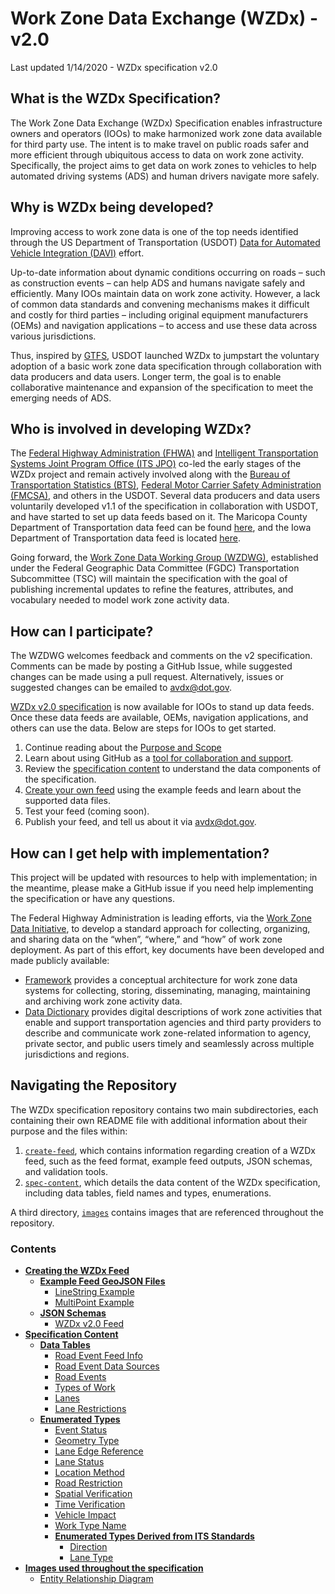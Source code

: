 # Work Zone Data Exchange (WZDx) - v2.0
Last updated 1/14/2020 - WZDx specification v2.0 

## What is the WZDx Specification?
The Work Zone Data Exchange (WZDx) Specification enables infrastructure owners and operators (IOOs) to make harmonized work zone data available for third party use. The intent is to make travel on public roads safer and more efficient through ubiquitous access to data on work zone activity. Specifically, the project aims to get data on work zones to vehicles to help automated driving systems (ADS) and human drivers navigate more safely. 

## Why is WZDx being developed?
Improving access to work zone data is one of the top needs identified through the US Department of Transportation (USDOT) [Data for Automated Vehicle Integration (DAVI)](https://www.transportation.gov/av/data) effort. 

Up-to-date information about dynamic conditions occurring on roads – such as construction events – can help ADS and humans navigate safely and efficiently. Many IOOs maintain data on work zone activity. However, a lack of common data standards and convening mechanisms makes it difficult and costly for third parties – including original equipment manufacturers (OEMs) and navigation applications – to access and use these data across various jurisdictions. 

Thus, inspired by [GTFS](https://developers.google.com/transit/gtfs/reference/), USDOT launched WZDx to jumpstart the voluntary adoption of a basic work zone data specification through collaboration with data producers and data users. Longer term, the goal is to enable collaborative maintenance and expansion of the specification to meet the emerging needs of ADS.

## Who is involved in developing WZDx?
The [Federal Highway Administration (FHWA)](https://www.fhwa.dot.gov/) and [Intelligent Transportation Systems Joint Program Office (ITS JPO)](https://www.its.dot.gov/) co-led the early stages of the WZDx project and remain actively involved along with the [Bureau of Transportation Statistics (BTS)](https://www.bts.gov/), [Federal Motor Carrier Safety Administration (FMCSA)](https://www.fmcsa.dot.gov/), and others in the USDOT. Several data producers and data users voluntarily developed v1.1 of the specification in collaboration with USDOT, and have started to set up data feeds based on it. The Maricopa County Department of Transportation data feed can be found [here](https://api.mcdot-its.com/WZDx/Activity/Get), and the Iowa Department of Transportation data feed is located [here](https://data.iowadot.gov/datasets/iowa-work-zone-data-exchange-wzdx).

Going forward, the [Work Zone Data Working Group (WZDWG)](https://github.com/usdot-jpo-ode/jpo-wzdx/wiki), established under the Federal Geographic Data Committee (FGDC) Transportation Subcommittee (TSC) will maintain the specification with the goal of publishing incremental updates to refine the features, attributes, and vocabulary needed to model work zone activity data. 

## How can I participate?
The WZDWG welcomes feedback and comments on the v2 specification. Comments can be made by posting a GitHub Issue, while suggested changes can be made using a pull request. Alternatively, issues or suggested changes can be emailed to [avdx@dot.gov](mailto:avdx@dot.gov?subject=Submission%20of%20WZDx%20Specification%20Issue&Body=Issue%20name:%20“[Clarification%20/%20New%20feature%20/%20Question%5d%20—%20Summarize%20topic”%20%0d%23%23%20Summary%0dA%20concise%20description%20of%20the%20problem,%20feature%20request%20(proposed%20change),%20or%20question.%20%0d%23%23%20Motivation%0dFor%20a%20clarification…%20Describe%20the%20ambiguity%20or%20edge%20case(s)%20in%20further%20detail,%20and%20the%20issues%20and%20problems%20this%20poses.%20%0dFor%20a%20new%20feature…%20Describe%20the%20use%20case%20that%20requires%20this%20data%20spec%20feature.%20%0dFor%20a%20question…%20Describe%20the%20deliberation%20that%20led%20to%20the%20question%20within%20your%20project%20or%20organization.%20%0d%23%23%20Proposed%20changes%0d%20In%20the%20case%20of%20a%20proposed%20change,%20provide%20one%20or%20a%20few%20options%20for%20moving%20forward.).

[WZDx v2.0 specification](/spec-content) is now available for IOOs to stand up data feeds. Once these data feeds are available, OEMs, navigation applications, and others can use the data. Below are steps for IOOs to get started. 

1. Continue reading about the [Purpose and Scope](#purpose-and-scope)
2. Learn about using GitHub as a [tool for collaboration and support](/create-feed/README.md#collaborate-via-github).
3. Review the [specification content](/spec-content) to understand the data components of the specification.
4. [Create your own feed](/create-feed) using the example feeds and learn about the supported data files.
5. Test your feed (coming soon).
6. Publish your feed, and tell us about it via avdx@dot.gov. 

## How can I get help with implementation? 
This project will be updated with resources to help with implementation; in the meantime, please make a GitHub issue if you need help implementing the specification or have any questions.

The Federal Highway Administration is leading efforts, via the [Work Zone Data Initiative](https://collaboration.fhwa.dot.gov/wzmp/wzdi/Forms/AllItems.aspx), to develop a standard approach for collecting, organizing, and sharing data on the “when”, “where,” and “how” of work zone deployment.  As part of this effort, key documents have been developed and made publicly available:

- [Framework](https://collaboration.fhwa.dot.gov/wzmp/Framework/Forms/AllItems.aspx) provides a conceptual architecture for work zone data systems for collecting, storing, disseminating, managing, maintaining and archiving work zone activity data.
- [Data Dictionary](https://collaboration.fhwa.dot.gov/wzmp/Data%20DictionaryDocuments/Forms/AllItems.aspx) provides digital descriptions of work zone activities that enable and support transportation agencies and third party providers to describe and communicate work zone-related information to agency, private sector, and public users timely and seamlessly across multiple jurisdictions and regions.

## Navigating the Repository
The WZDx specification repository contains two main subdirectories, each containing their own README file with additional information about their purpose and the files within:

1. [`create-feed`](/create-feed), which contains information regarding creation of a WZDx feed, such as the feed format, example feed outputs, JSON schemas, and validation tools.
2. [`spec-content`](/spec-content), which details the data content of the WZDx specification, including data tables, field names and types, enumerations.

A third directory, [`images`](/images) contains images that are referenced throughout the repository.

### Contents
- [**Creating the WZDx Feed**](/create-feed)
    - [**Example Feed GeoJSON Files**](/create-feed/examples)   
        - [LineString Example](/create-feed/examples/linestring_example.geojson)
        - [MultiPoint Example](/create-feed/examples/multipoint_example.geojson)
    - [**JSON Schemas**](/create-feed/schemas)
        - [WZDx v2.0 Feed](/create-feed/schemas/wzdx_v2.0_feed.json)
- [**Specification Content**](/spec-content)
    - [**Data Tables**](/spec-content/data-tables)
        - [Road Event Feed Info](/spec-content/data-tables/road_event_feed_info.md)
        - [Road Event Data Sources](/spec-content/data-tables/road_event_data_sources.md)
        - [Road Events](/spec-content/data-tables/road_events.md)
        - [Types of Work](/spec-content/data-tables/types_of_work.md)
        - [Lanes](/spec-content/data-tables/lanes.md)
        - [Lane Restrictions](/spec-content/data-tables/lane_restrictions.md)
    - [**Enumerated Types**](/spec-content/enumerated-types)
        - [Event Status](/spec-content/enumerated-types/event_status.md)
        - [Geometry Type](/spec-content/enumerated-types/geometry_type.md)
        - [Lane Edge Reference](/spec-content/enumerated-types/lane_edge_reference.md)
        - [Lane Status](/spec-content/enumerated-types/lane_status.md)
        - [Location Method](/spec-content/enumerated-types/location_method.md)
        - [Road Restriction](/spec-content/enumerated-types/road_restriction.md)
        - [Spatial Verification](/spec-content/enumerated-types/spatial_verification.md)
        - [Time Verification](/spec-content/enumerated-types/time_verification.md)
        - [Vehicle Impact](/spec-content/enumerated-types/vehicle_impact.md)
        - [Work Type Name](/spec-content/enumerated-types/work_type_name.md)
        - [**Enumerated Types Derived from ITS Standards**](/spec-content/enumerated-types/derived-from-its-standards)
            - [Direction](/spec-content/enumerated-types/derived-from-its-standards/direction)
            - [Lane Type](/spec-content/enumerated-types/derived-from-its-standards/lane_type)
- [**Images used throughout the specification**](/images)
  - [Entity Relationship Diagram](/images/road_event_erd.jpg)
